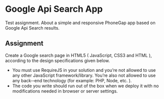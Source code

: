 Google Api Search App
=========================

Test assignment. About a simple and responsive PhoneGap app based on Google Api Search results.

## Assignment

Create a Google search page in HTML5 ( JavaScript, CSS3 and HTML ), according to the design specifications given below.

* You must use RequireJS in your solution and you’re not allowed to use any other JavaScript framework/library. You’re also not allowed to use any back-­‐end technology (for example: PHP, Node, etc. ).
* The code you write should run out of the box when we deploy it with no modifications needed in browser or server settings.
